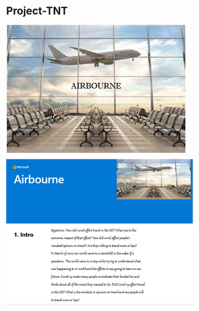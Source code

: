 # Project-TNT
![Type a description of the picture](https://github.com/Team-Dynamite/Project-TNT/blob/main/image%20(6).png)

![slide1](https://github.com/Team-Dynamite/Project-TNT/blob/main/slide1.png)
